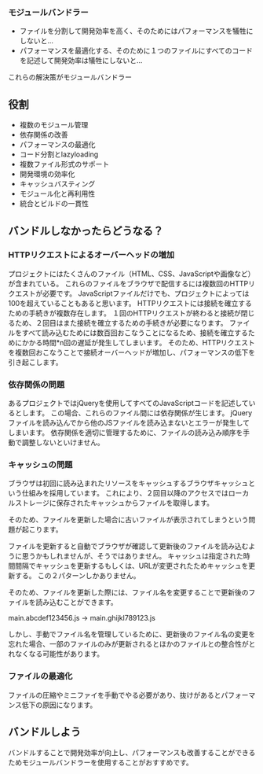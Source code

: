 ### モジュールバンドラー

- ファイルを分割して開発効率を高く、そのためにはパフォーマンスを犠牲にしないと...
- パフォーマンスを最適化する、そのために１つのファイルにすべてのコードを記述して開発効率は犠牲にしないと...

これらの解決策がモジュールバンドラー

## 役割

- 複数のモジュール管理
- 依存関係の改善
- パフォーマンスの最適化
- コード分割とlazyloading
- 複数ファイル形式のサポート
- 開発環境の効率化
- キャッシュバスティング
- モジュール化と再利用性
- 統合とビルドの一貫性

## バンドルしなかったらどうなる？

### HTTPリクエストによるオーバーヘッドの増加

プロジェクトにはたくさんのファイル（HTML、CSS、JavaScriptや画像など）が含まれている。
これらのファイルをブラウザで配信するには複数回のHTTPリクエストが必要です。
JavaScriptファイルだけでも、プロジェクトによっては100を超えていることもあると思います。
HTTPリクエストには接続を確立するための手続きが複数存在します。
１回のHTTPリクエストが終わると接続が閉じるため、２回目はまた接続を確立するための手続きが必要になります。
ファイルをすべて読み込むためには数百回おこなうことになるため、接続を確立するためにかかる時間*n回の遅延が発生してしまいます。
そのため、HTTPリクエストを複数回おこなうことで接続オーバーヘッドが増加し、パフォーマンスの低下を引き起こします。

### 依存関係の問題

あるプロジェクトではjQueryを使用してすべてのJavaScriptコードを記述しているとします。
この場合、これらのファイル間には依存関係が生じます。
jQueryファイルを読み込んでから他のJSファイルを読み込まないとエラーが発生してしまいます。
依存関係を適切に管理するために、ファイルの読み込み順序を手動で調整しないといけません。

### キャッシュの問題

ブラウザは初回に読み込まれたリソースをキャッシュするブラウザキャッシュという仕組みを採用しています。
これにより、２回目以降のアクセスではローカルストレージに保存されたキャッシュからファイルを取得します。

そのため、ファイルを更新した場合に古いファイルが表示されてしまうという問題が起こります。

ファイルを更新すると自動でブラウザが確認して更新後のファイルを読み込むように思うかもしれませんが、そうではありません。
キャッシュは指定された時間間隔でキャッシュを更新するもしくは、URLが変更されたためキャッシュを更新する。
この２パターンしかありません。

そのため、ファイルを更新した際には、ファイル名を変更することで更新後のファイルを読み込むことができます。

main.abcdef123456.js → main.ghijkl789123.js

しかし、手動でファイル名を管理しているために、更新後のファイル名の変更を忘れた場合、一部のファイルのみが更新されるとほかのファイルとの整合性がとれなくなる可能性があります。

### ファイルの最適化

ファイルの圧縮やミニファイを手動でやる必要があり、抜けがあるとパフォーマンス低下の原因になります。

## バンドルしよう

バンドルすることで開発効率が向上し、パフォーマンスも改善することができるためモジュールバンドラーを使用することがおすすめです。
